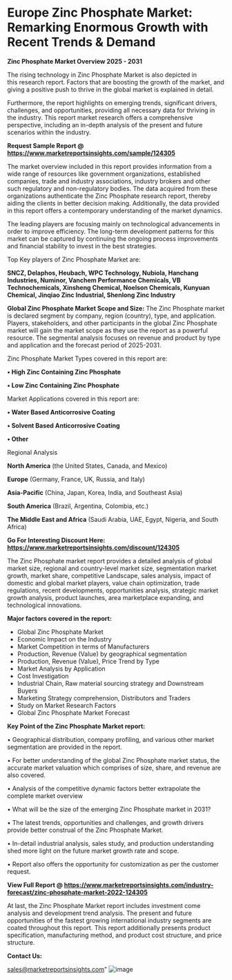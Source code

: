 # Europe Zinc Phosphate Market: Remarking Enormous Growth with Recent Trends & Demand

<Strong> Zinc Phosphate Market Overview 2025 - 2031</strong>

The rising technology in Zinc Phosphate Market is also depicted in this research report. Factors that are boosting the growth of the market, and giving a positive push to thrive in the global market is explained in detail.

Furthermore, the report highlights on emerging trends, significant drivers, challenges, and opportunities, providing all necessary data for thriving in the industry. This report market research offers a comprehensive perspective, including an in-depth analysis of the present and future scenarios within the industry.

<strong>Request Sample Report @ <a href=https://www.marketreportsinsights.com/sample/124305>https://www.marketreportsinsights.com/sample/124305</a></strong>

The market overview included in this report provides information from a wide range of resources like government organizations, established companies, trade and industry associations, industry brokers and other such regulatory and non-regulatory bodies. The data acquired from these organizations authenticate the Zinc Phosphate research report, thereby aiding the clients in better decision making. Additionally, the data provided in this report offers a contemporary understanding of the market dynamics.

The leading players are focusing mainly on technological advancements in order to improve efficiency. The long-term development patterns for this market can be captured by continuing the ongoing process improvements and financial stability to invest in the best strategies.

Top Key players of Zinc Phosphate Market are:

<strong>SNCZ, Delaphos, Heubach, WPC Technology, Nubiola, Hanchang Industries, Numinor, Vanchem Performance Chemicals, VB Technochemicals, Xinsheng Chemical, Noelson Chemicals, Kunyuan Chemical, Jinqiao Zinc Industrial, Shenlong Zinc Industry</strong>

<strong><b>Global Zinc Phosphate Market Scope and Size:</b></strong>
The Zinc Phosphate market is declared segment by company, region (country), type, and application. Players, stakeholders, and other participants in the global Zinc Phosphate market will gain the market scope as they use the report as a powerful resource. The segmental analysis focuses on revenue and product by type and application and the forecast period of 2025-2031.

Zinc Phosphate Market Types covered in this report are:

<strong>• High Zinc Containing Zinc Phosphate

• Low Zinc Containing Zinc Phosphate</strong>

Market Applications covered in this report are:

<strong>• Water Based Anticorrosive Coating

• Solvent Based Anticorrosive Coating

• Other</strong> 

Regional Analysis

<strong>North America</strong> (the United States, Canada, and Mexico)

<strong>Europe</strong> (Germany, France, UK, Russia, and Italy)

<strong>Asia-Pacific</strong> (China, Japan, Korea, India, and Southeast Asia)

<strong>South America</strong> (Brazil, Argentina, Colombia, etc.)

<strong>The Middle East and Africa</strong> (Saudi Arabia, UAE, Egypt, Nigeria, and South Africa)

<strong>Go For Interesting Discount Here: <a href=https://www.marketreportsinsights.com/discount/124305>https://www.marketreportsinsights.com/discount/124305</a></strong>

The Zinc Phosphate market report provides a detailed analysis of global market size, regional and country-level market size, segmentation market growth, market share, competitive Landscape, sales analysis, impact of domestic and global market players, value chain optimization, trade regulations, recent developments, opportunities analysis, strategic market growth analysis, product launches, area marketplace expanding, and technological innovations.

<strong><b>Major factors covered in the report:</b></strong>
<ul>
  <li>Global Zinc Phosphate Market </li>
  <li>Economic Impact on the Industry</li>
  <li>Market Competition in terms of Manufacturers</li>
  <li>Production, Revenue (Value) by geographical segmentation</li>
  <li>Production, Revenue (Value), Price Trend by Type</li>
  <li>Market Analysis by Application</li>
  <li>Cost Investigation</li>
  <li>Industrial Chain, Raw material sourcing strategy and Downstream Buyers</li>
  <li>Marketing Strategy comprehension, Distributors and Traders</li>
  <li>Study on Market Research Factors</li>
  <li>Global Zinc Phosphate Market Forecast</li>
</ul>

<strong><b>Key Point of the Zinc Phosphate Market report:</b></strong>

• Geographical distribution, company profiling, and various other market segmentation are provided in the report.

• For better understanding of the global Zinc Phosphate market status, the accurate market valuation which comprises of size, share, and revenue are also covered.

• Analysis of the competitive dynamic factors better extrapolate the complete market overview

• What will be the size of the emerging Zinc Phosphate market in 2031?

• The latest trends, opportunities and challenges, and growth drivers provide better construal of the Zinc Phosphate Market.

• In-detail industrial analysis, sales study, and production understanding shed more light on the future market growth rate and scope.

• Report also offers the opportunity for customization as per the customer request.

<strong><b>View Full Report @ <a href=https://www.marketreportsinsights.com/industry-forecast/zinc-phosphate-market-2022-124305>https://www.marketreportsinsights.com/industry-forecast/zinc-phosphate-market-2022-124305</a></b></strong>


At last, the Zinc Phosphate Market report includes investment come analysis and development trend analysis. The present and future opportunities of the fastest growing international industry segments are coated throughout this report. This report additionally presents product specification, manufacturing method, and product cost structure, and price structure.

<strong>Contact Us:</strong>

sales@marketreportsinsights.com"
![image](https://github.com/user-attachments/assets/02c2afb3-6e4e-4406-8cf6-7ba158c97b49)
